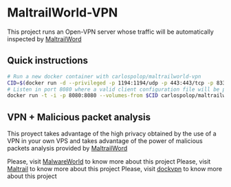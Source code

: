 # MaltrailWorld-VPN

This project runs an Open-VPN server whose traffic will be automatically inspected by [MaltrailWord](https://github.com/carlospolop/MaltrailWorld)

## Quick instructions

```bash
# Run a new docker container with carlospolop/maltrailworld-vpn
CID=$(docker run -d --privileged -p 1194:1194/udp -p 443:443/tcp -p 8338:8338/tcp carlospolop/maltrailworld-vpn)
# Listen in port 8080 where a valid client configuration file will be provided
docker run -t -i -p 8080:8080 --volumes-from $CID carlospolop/maltrailworld-vpn serveconfig
```

## VPN + Malicious packet analysis

This proyect takes advantage of the high privacy obtained by the use of a VPN in your own VPS and takes advantage of the power of malicious packets analysis provided by [MaltrailWord](https://github.com/carlospolop/MaltrailWorld)

Please, visit [MalwareWorld](https://github.com/carlospolop/MalwareWorld) to know more about this project
Please, visit [Maltrail](https://github.com/stamparm/MalTrail) to know more about this project
Please, visit [dockvpn](https://github.com/jpetazzo/dockvpn) to know more about this project

  
